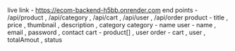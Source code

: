live link - https://ecom-backend-h5bb.onrender.com
end points - /api/product , /api/category , /api/cart , /api/user , /api/order 
product - title , price , thumbnail , description , category
category - name
user - name , email , password , contact
cart - product[] , user
order - cart , user , totalAmout , status
